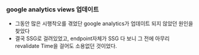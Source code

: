 ### google analytics views 업데이트

- 그동안 많은 시행착오를 겪었단 google analytics가 업데이트 되지 않았던 원인을 찾았다
- 결국 SSG로 걸려있었고, endpoint자체가 SSG 다 보니 그 전에 아무리 revalidate Time을 걸어도 소용없던 것이었다.
